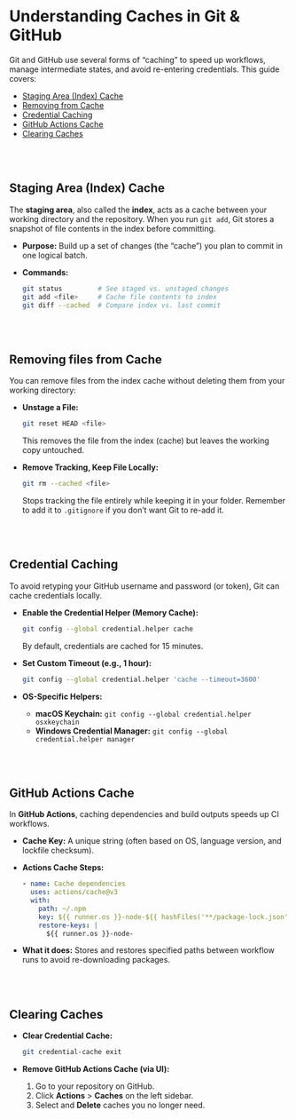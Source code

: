 # Understanding Caches in Git & GitHub

Git and GitHub use several forms of “caching” to speed up workflows, manage intermediate states, and avoid re-entering credentials. This guide covers:

* [Staging Area (Index) Cache](#staging-area-index-cache)
* [Removing from Cache](#removing-from-cache)
* [Credential Caching](#credential-caching)
* [GitHub Actions Cache](#github-actions-cache)
* [Clearing Caches](#clearing-caches)

<br/>
<br/>

## Staging Area (Index) Cache

The **staging area**, also called the **index**, acts as a cache between your working directory and the repository. When you run `git add`, Git stores a snapshot of file contents in the index before committing.

* **Purpose:** Build up a set of changes (the “cache”) you plan to commit in one logical batch.
* **Commands:**

  ```bash
  git status         # See staged vs. unstaged changes
  git add <file>     # Cache file contents to index
  git diff --cached  # Compare index vs. last commit
  ```

<br/>
<br/>

## Removing files from Cache

You can remove files from the index cache without deleting them from your working directory:

* **Unstage a File:**

  ```bash
  git reset HEAD <file>
  ```

  This removes the file from the index (cache) but leaves the working copy untouched.

* **Remove Tracking, Keep File Locally:**

  ```bash
  git rm --cached <file>
  ```

  Stops tracking the file entirely while keeping it in your folder. Remember to add it to `.gitignore` if you don’t want Git to re-add it.

<br/>
<br/>

## Credential Caching

To avoid retyping your GitHub username and password (or token), Git can cache credentials locally.

* **Enable the Credential Helper (Memory Cache):**

  ```bash
  git config --global credential.helper cache
  ```

  By default, credentials are cached for 15 minutes.

* **Set Custom Timeout (e.g., 1 hour):**

  ```bash
  git config --global credential.helper 'cache --timeout=3600'
  ```

* **OS-Specific Helpers:**

  * **macOS Keychain:** `git config --global credential.helper osxkeychain`
  * **Windows Credential Manager:** `git config --global credential.helper manager`

<br/>
<br/>

## GitHub Actions Cache

In **GitHub Actions**, caching dependencies and build outputs speeds up CI workflows.

* **Cache Key:** A unique string (often based on OS, language version, and lockfile checksum).
* **Actions Cache Steps:**

  ```yaml
  - name: Cache dependencies
    uses: actions/cache@v3
    with:
      path: ~/.npm
      key: ${{ runner.os }}-node-${{ hashFiles('**/package-lock.json') }}
      restore-keys: |
        ${{ runner.os }}-node-
  ```
* **What it does:** Stores and restores specified paths between workflow runs to avoid re-downloading packages.

<br/>
<br/>

## Clearing Caches

* **Clear Credential Cache:**

  ```bash
  git credential-cache exit
  ```
* **Remove GitHub Actions Cache (via UI):**

  1. Go to your repository on GitHub.
  2. Click **Actions** > **Caches** on the left sidebar.
  3. Select and **Delete** caches you no longer need.


